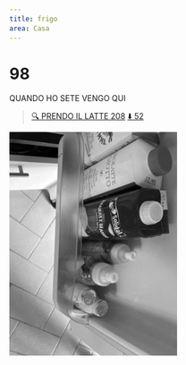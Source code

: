 ```yaml
---
title: frigo
area: Casa
---
```

# 98
QUANDO HO SETE VENGO QUI

> [🔍 PRENDO IL LATTE 208](208-cucina-latte-BONUS.md)
> [⬇️ 52](52-casa-cucina.md)

![foto_84](../_assets/preview/foto_84.jpg)